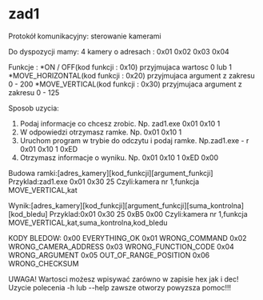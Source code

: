 ﻿# zad1


Protokół komunikacyjny: sterowanie kamerami


Do dyspozycji mamy:
4 kamery o adresach : 0x01 0x02 0x03 0x04

Funkcje :
*ON / OFF(kod funkcji : 0x10) przyjmujaca wartosc 0 lub 1
*MOVE_HORIZONTAL(kod funkcji : 0x20) przyjmujaca argument z zakresu 0 - 200
*MOVE_VERTICAL(kod funkcji : 0x30) przyjmujaca argument z zakresu 0 - 125


Sposob uzycia:
1. Podaj informacje co chcesz zrobic. Np. zad1.exe 0x01 0x10 1
2. W odpowiedzi otrzymasz ramke. Np. 0x01 0x10 1
3. Uruchom program w trybie do odczytu i podaj ramke.
	Np.zad1.exe - r 0x01 0x10 1 0xED
4. Otrzymasz informacje o wyniku.
	Np. 0x01 0x10 1 0xED 0x00


Budowa ramki:[adres_kamery][kod_funkcji][argument_funkcji]
	Przyklad:zad1.exe 0x01 0x30 25 
	Czyli:kamera nr 1,funkcja MOVE_VERTICAL,kat

Wynik:[adres_kamery][kod_funkcji][argument_funkcji][suma_kontrolna][kod_bledu]
	Przyklad:0x01 0x30 25 0xB5 0x00
	Czyli:kamera nr 1,funkcja MOVE_VERTICAL,kat,suma_kontrolna,kod_bledu


KODY BLEDOW:
0x00 EVERYTHING_OK
0x01 WRONG_COMMAND
0x02 WRONG_CAMERA_ADDRESS
0x03 WRONG_FUNCTION_CODE
0x04 WRONG_ARGUMENT
0x05 OUT_OF_RANGE_POSITION
0x06 WRONG_CHECKSUM

UWAGA!
Wartosci możesz wpisywać zarówno w zapisie hex jak i dec!
Uzycie polecenia -h lub --help zawsze otworzy powyzsza pomoc!!!